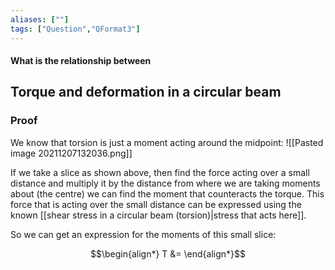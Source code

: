 ```yaml
---
aliases: [""]
tags: ["Question","QFormat3"]
---
```


#### What is the relationship between
## Torque and deformation in a circular beam


### Proof
We know that torsion is just a moment acting around the midpoint:
![[Pasted image 20211207132036.png]]

If we take a slice as shown above, then find the force acting over a small distance and multiply it by the distance from where we are taking moments about (the centre) we can find the moment that counteracts the torque.
This force that is acting over the small distance can be expressed using the known [[shear stress in a circular beam (torsion)|stress that acts here]].

So we can get an expression for the moments of this small slice:

$$\begin{align*}
T &= 
\end{align*}$$
